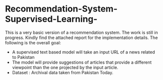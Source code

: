 # Recommendation-System-Supervised-Learning-

This is a very basic version of a recommendation system. The work is still in progress. Kindly find the attached report for the implementation details.
The following is the overall goal:
- A supervised text based model will take an input URL of a news related to Pakistan 
- The model will provide suggestions of articles that provide a different viewpoint than the one projected by the input article. 
- Dataset : Archival data taken from Pakistan Today.

